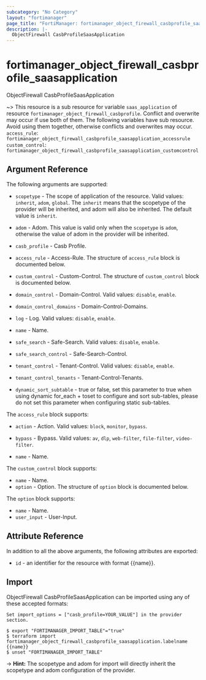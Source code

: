 ```yaml
---
subcategory: "No Category"
layout: "fortimanager"
page_title: "FortiManager: fortimanager_object_firewall_casbprofile_saasapplication"
description: |-
  ObjectFirewall CasbProfileSaasApplication
---
```


# fortimanager_object_firewall_casbprofile_saasapplication
ObjectFirewall CasbProfileSaasApplication

~> This resource is a sub resource for variable `saas_application` of resource `fortimanager_object_firewall_casbprofile`. Conflict and overwrite may occur if use both of them.
The following variables have sub resource. Avoid using them together, otherwise conflicts and overwrites may occur.
`access_rule`: `fortimanager_object_firewall_casbprofile_saasapplication_accessrule`
`custom_control`: `fortimanager_object_firewall_casbprofile_saasapplication_customcontrol`



## Argument Reference


The following arguments are supported:

* `scopetype` - The scope of application of the resource. Valid values: `inherit`, `adom`, `global`. The `inherit` means that the scopetype of the provider will be inherited, and adom will also be inherited. The default value is `inherit`.
* `adom` - Adom. This value is valid only when the `scopetype` is `adom`, otherwise the value of adom in the provider will be inherited.
* `casb_profile` - Casb Profile.

* `access_rule` - Access-Rule. The structure of `access_rule` block is documented below.
* `custom_control` - Custom-Control. The structure of `custom_control` block is documented below.
* `domain_control` - Domain-Control. Valid values: `disable`, `enable`.

* `domain_control_domains` - Domain-Control-Domains.
* `log` - Log. Valid values: `disable`, `enable`.

* `name` - Name.
* `safe_search` - Safe-Search. Valid values: `disable`, `enable`.

* `safe_search_control` - Safe-Search-Control.
* `tenant_control` - Tenant-Control. Valid values: `disable`, `enable`.

* `tenant_control_tenants` - Tenant-Control-Tenants.
* `dynamic_sort_subtable` - true or false, set this parameter to true when using dynamic for_each + toset to configure and sort sub-tables, please do not set this parameter when configuring static sub-tables.

The `access_rule` block supports:

* `action` - Action. Valid values: `block`, `monitor`, `bypass`.

* `bypass` - Bypass. Valid values: `av`, `dlp`, `web-filter`, `file-filter`, `video-filter`.

* `name` - Name.

The `custom_control` block supports:

* `name` - Name.
* `option` - Option. The structure of `option` block is documented below.

The `option` block supports:

* `name` - Name.
* `user_input` - User-Input.


## Attribute Reference

In addition to all the above arguments, the following attributes are exported:
* `id` - an identifier for the resource with format {{name}}.

## Import

ObjectFirewall CasbProfileSaasApplication can be imported using any of these accepted formats:
```
Set import_options = ["casb_profile=YOUR_VALUE"] in the provider section.

$ export "FORTIMANAGER_IMPORT_TABLE"="true"
$ terraform import fortimanager_object_firewall_casbprofile_saasapplication.labelname {{name}}
$ unset "FORTIMANAGER_IMPORT_TABLE"
```
-> **Hint:** The scopetype and adom for import will directly inherit the scopetype and adom configuration of the provider.
